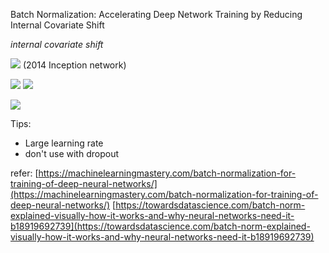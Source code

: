  Batch Normalization: Accelerating Deep Network Training by Reducing Internal Covariate Shift
 
 *internal covariate shift*
 
 ![](https://i.imgur.com/IyoeroQ.png)
(2014 Inception network)

![](https://i.imgur.com/n11i0He.png)
![](https://i.imgur.com/3iFARWo.png)


![](https://i.imgur.com/SUFwFaX.png)


 Tips:
* Large learning rate
* don't use with dropout

refer:
[https://machinelearningmastery.com/batch-normalization-for-training-of-deep-neural-networks/](https://machinelearningmastery.com/batch-normalization-for-training-of-deep-neural-networks/)
[https://towardsdatascience.com/batch-norm-explained-visually-how-it-works-and-why-neural-networks-need-it-b18919692739](https://towardsdatascience.com/batch-norm-explained-visually-how-it-works-and-why-neural-networks-need-it-b18919692739)